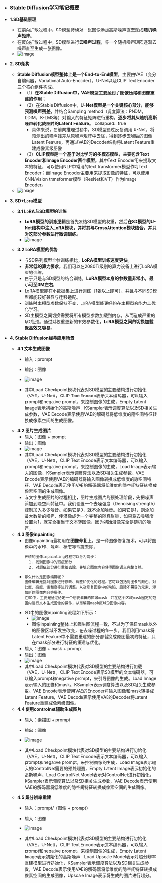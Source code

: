 - ### **Stable Diffusion学习笔记概要**
- **1.SD基础原理**
	- 在前向扩散过程中，SD模型持续对一张图像添加高斯噪声直至变成**随机噪声矩阵**。
	- 在反向扩散过程中，SD模型进行**去噪声过程**，将一个随机噪声矩阵逐渐去噪声直至生成一张图像。
	- ![image](https://github.com/MrLinRy/Knowledge-Base/assets/44371277/62f4a9de-6f53-49b8-9aa3-49f034c0af28)

- **2. SD架构**
	- **Stable Diffusion模型整体上是一个End-to-End模型**，主要由VAE（变分自编码器，Variational Auto-Encoder），U-Net以及CLIP Text Encoder三个核心组件构成。
		- （1）**在Stable Diffusion中，VAE模型主要起到了图像压缩和图像重建的作用**；
		- （2）在Stable Diffusion中，**U-Net模型是一个关键核心部分，能够预测噪声残差**，并结合Sampling method（调度算法：PNDM，DDIM，K-LMS等）对输入的特征矩阵进行重构，**逐步将其从随机高斯噪声转化成图片的Latent Feature**。
		  collapsed:: true
			- 具体来说，在前向推理过程中，SD模型通过反复调用 U-Net，将预测出的噪声残差从原噪声矩阵中去除，得到逐步去噪后的图像Latent Feature，再通过VAE的Decoder结构将Latent Feature重建成像素级图像
		- （3）**CLIP模型是一个基于对比学习的多模态模型，主要包含Text Encoder和Image Encoder两个模型**。其中Text Encoder用来提取文本的特征，可以使用NLP中常用的text transformer模型作为Text Encoder；而Image Encoder主要用来提取图像的特征，可以使用CNN/vision transformer模型（ResNet和ViT）作为Image Encoder。
	- ![image](https://github.com/MrLinRy/Knowledge-Base/assets/44371277/bd545c2f-d951-4812-a1c3-c55c71beb835)

- **3. SD+Lora模型**
	- **3.1 LoRA与SD模型的训练**
		- **LoRA模型的训练逻辑**是首先冻结SD模型的权重，然后**在SD模型的U-Net结构中注入LoRA模块，并将其与CrossAttention模块结合，并只对这部分参数进行微调训练。**
		- ![image](https://github.com/MrLinRy/Knowledge-Base/assets/44371277/c34f66c6-e8af-470f-8793-f129a26237d3)

	- **3.2 LoRA模型的优势**
		- 与SD系列模型全参训练相比，**LoRA模型训练速度更快**。
		- **非常低的算力要求**。我们可以在2080Ti级别的算力设备上进行LoRA模型的训练。
		- 由于只是与SD模型的结合训练，**LoRA模型本身的参数量非常小，最小可至3M左右**。
		- LoRA模型能在小数据集上进行训练（1张以上即可），并且与不同SD模型都能较好兼容与迁移适配。
		- 训练时主模型参数保持不变，LoRA模型能更好的在主模型的能力上优化学习。
		- SD主模型之间切换需要将所有模型参数加载到内存，从而造成严重的I/O瓶颈。通过对权重更新的有效参数化，**LoRA模型之间的切换加载既高效又容易**。
- **4. Stable Diffusion经典应用场景**
	- **4.1 文本生成图像**
		- 输入：prompt
		- 输出：图像
		- ![image](https://github.com/MrLinRy/Knowledge-Base/assets/44371277/fdbf9647-10bc-4c38-a8fe-299bb25b2dbe)

		- 其中Load Checkpoint模块代表对SD模型的主要结构进行初始化（VAE，U-Net），CLIP Text Encode表示文本编码器，可以输入prompt和negative prompt，来控制图像的生成，Empty Latent Image表示初始化的高斯噪声，KSampler表示调度算法以及SD相关生成参数，VAE Decode表示使用VAE的解码器将低维度的隐空间特征转换成像素空间的生成图像。
	- **4.2 图片生成图片**
		- 输入：图像 + prompt
		- 输出：图像
		- ![image](https://github.com/MrLinRy/Knowledge-Base/assets/44371277/207105fb-e4e2-4862-a4c0-6314d59f2a55)
		- 其中Load Checkpoint模块代表对SD模型的主要结构进行初始化（VAE，U-Net），CLIP Text Encode表示文本编码器，可以输入prompt和negative prompt，来控制图像的生成，Load Image表示输入的图像，KSampler表示调度算法以及SD相关生成参数，VAE Encode表示使用VAE的编码器将输入图像转换成低维度的隐空间特征，VAE Decode表示使用VAE的解码器将低维度的隐空间特征转换成像素空间的生成图像。
		- 与文字生成图片的过程相比，图片生成图片的预处理阶段，先把噪声添加到隐空间特征中。我们设置一个去噪强度（Denoising strength）控制加入多少噪音。如果它是0，就不添加噪音。如果它是1，则添加最大数量的噪声，使潜像成为一个完整的随机张量，如果将去噪强度设置为1，就完全相当于文本转图像，因为初始潜像完全是随机的噪声。
	- **4.3 图像inpainting**
		- 图像inpainting最初用在**图像修复**上，是一种图像修复技术，可以将图像中的水印、噪声、标志等瑕疵去除。
		  ```
		  传统的图像inpainting过程可以分为两步：
		    1. 找到图像中的瑕疵部分 
		    2. 对瑕疵部分进行重绘去除，并填充图像内容使得图像语义完整自然。
		  ```
		- ```
		  那么什么是图像编辑呢？
		  图像编辑是指对图像进行修改、调整和优化的过程。它可以包括对图像的颜色、对比度、亮度、饱和度等进行调整，以及修复图像中的缺陷、删除不需要的元素、添加新的图像内容等操作。
		  在SD中，主要是通过给定一个想要编辑的区域mask，并在这个区域mask圈定的范围内进行文本生成图像的操作，从而编辑mask区域的图像内容。
		  ```
		- SD中的图像inpainting流程如下所示：
			- ![image](https://github.com/MrLinRy/Knowledge-Base/assets/44371277/4e47153d-5782-4ddf-8fce-d6666ded6a6c)
			- 图像inpainting整体上和图生图流程一致，不过为了保证mask以外的图像区域不发生改变，在去噪过程的每一步，我们利用mask将Latent Feature中不需要重建的部分都替换成原图最初的特征，只在mask部分进行特征的重建与优化。
		- 输入：图像 + mask + prompt
		- 输出：图像
		- ![image](https://github.com/MrLinRy/Knowledge-Base/assets/44371277/ec08f808-0e85-4f8c-bb70-aa728ff5c734)
		- 其中Load Checkpoint模块代表对SD模型的主要结构进行加载（VAE，U-Net）。CLIP Text Encode表示SD模型的文本编码器，可以输入prompt和negative prompt，来引导图像的生成。Load Image表示输入的图像和mask。KSampler表示调度算法以及SD相关生成参数。VAE Encode表示使用VAE的Encoder将输入图像和mask转换成Latent Feature，VAE Decode表示使用VAE的Decoder将Latent Feature重建成像素级图像。
	- **4.4 使用controlnet辅助生成图片**
		- 输入：素描图 + prompt
		- 输出：图像
		- ![image](https://github.com/MrLinRy/Knowledge-Base/assets/44371277/996b2c29-ae50-481d-8994-970f7750a299)

		- 其中Load Checkpoint模块代表对SD模型的主要结构进行初始化（VAE，U-Net），CLIP Text Encode表示文本编码器，可以输入prompt和negative prompt，来控制图像的生成，Load Image表示输入的ControlNet需要的预处理图，Empty Latent Image表示初始化的高斯噪声，Load ControlNet Model表示对ControlNet进行初始化，KSampler表示调度算法以及SD相关生成参数，VAE Decode表示使用VAE的解码器将低维度的隐空间特征转换成像素空间的生成图像。
	- **4.5 超分辨率重建**
		- 输入：prompt/（图像 + prompt）
		- 输入：图像
		- ![image](https://github.com/MrLinRy/Knowledge-Base/assets/44371277/0e4dde27-ae1a-4a9c-8d5d-10fd3774d59b)

		- 其中Load Checkpoint模块代表对SD模型的主要结构进行初始化（VAE，U-Net），CLIP Text Encode表示文本编码器，可以输入prompt和negative prompt，来控制图像的生成，Empty Latent Image表示初始化的高斯噪声，Load Upscale Model表示对超分辨率重建模型进行初始化，KSampler表示调度算法以及SD相关生成参数，VAE Decode表示使用VAE的解码器将低维度的隐空间特征转换成像素空间的生成图像，Upscale Image表示将生成的图片进行超分。
